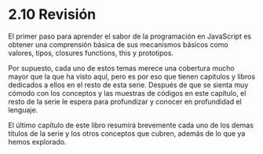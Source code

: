 # 2.10 Revisión

El primer paso para aprender el sabor de la programación en JavaScript es obtener una comprensión básica de sus mecanismos básicos como valores, tipos, closures functions, this y prototipos.

Por supuesto, cada uno de estos temas merece una cobertura mucho mayor que la que ha visto aquí, pero es por eso que tienen capítulos y libros dedicados a ellos en el resto de esta serie. Después de que se sienta muy cómodo con los conceptos y las muestras de códigos en este capítulo, el resto de la serie le espera para profundizar y conocer en profundidad el lenguaje.

El último capítulo de este libro resumirá brevemente cada uno de los demas títulos de la serie y los otros conceptos que cubren, además de lo que ya hemos explorado.
